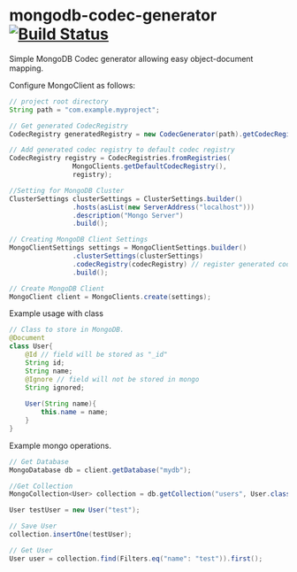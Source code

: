 # mongodb-codec-generator [![Build Status](https://travis-ci.org/prafsoni/mongodb-codec-generator.svg?branch=master)](https://travis-ci.org/prafsoni/mongodb-codec-generator)

Simple MongoDB Codec generator allowing easy object-document mapping.

Configure MongoClient as follows:
```java
// project root directory
String path = "com.example.myproject";

// Get generated CodecRegistry
CodecRegistry generatedRegistry = new CodecGenerator(path).getCodecRegistry();

// Add generated codec registry to default codec registry
CodecRegistry registry = CodecRegistries.fromRegistries(
                MongoClients.getDefaultCodecRegistry(),
                registry);

//Setting for MongoDB Cluster
ClusterSettings clusterSettings = ClusterSettings.builder()
                .hosts(asList(new ServerAddress("localhost")))
                .description("Mongo Server")
                .build();

// Creating MongoDB Client Settings
MongoClientSettings settings = MongoClientSettings.builder()
                .clusterSettings(clusterSettings)
                .codecRegistry(codecRegistry) // register generated codec with settings
                .build();

// Create MongoDB Client
MongoClient client = MongoClients.create(settings);
```

Example usage with class

```java
// Class to store in MongoDB.
@Document
class User{
    @Id // field will be stored as "_id"
    String id;
    String name;
    @Ignore // field will not be stored in mongo
    String ignored;
    
    User(String name){
        this.name = name;
    }
}
```

Example mongo operations.

```java
// Get Database
MongoDatabase db = client.getDatabase("mydb");

//Get Collection
MongoCollection<User> collection = db.getCollection("users", User.class);

User testUser = new User("test");

// Save User
collection.insertOne(testUser);

// Get User
User user = collection.find(Filters.eq("name": "test")).first();
```

